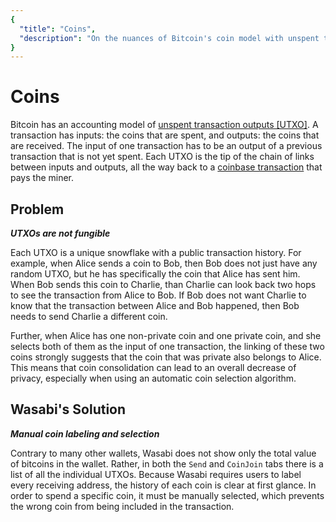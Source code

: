 ```yaml
---
{
  "title": "Coins",
  "description": "On the nuances of Bitcoin's coin model with unspent transaction outputs, the privacy problems and how to fix it. This is the Wasabi documentation, an archive of knowledge about the open-source, non-custodial and privacy-focused Bitcoin wallet for desktop."
}
---
```


# Coins

Bitcoin has an accounting model of [unspent transaction outputs [UTXO]](https://bitcoin.org/en/blockchain-guide#introduction).
A transaction has inputs: the coins that are spent, and outputs: the coins that are received.
The input of one transaction has to be an output of a previous transaction that is not yet spent.
Each UTXO is the tip of the chain of links between inputs and outputs, all the way back to a [coinbase transaction](https://en.bitcoin.it/wiki/Coinbase) that pays the miner.

## Problem

_**UTXOs are not fungible**_

Each UTXO is a unique snowflake with a public transaction history.
For example, when Alice sends a coin to Bob, then Bob does not just have any random UTXO, but he has specifically the coin that Alice has sent him.
When Bob sends this coin to Charlie, than Charlie can look back two hops to see the transaction from Alice to Bob.
If Bob does not want Charlie to know that the transaction between Alice and Bob happened, then Bob needs to send Charlie a different coin.

Further, when Alice has one non-private coin and one private coin, and she selects both of them as the input of one transaction, the linking of these two coins strongly suggests that the coin that was private also belongs to Alice.
This means that coin consolidation can lead to an overall decrease of privacy, especially when using an automatic coin selection algorithm.

## Wasabi's Solution

_**Manual coin labeling and selection**_

Contrary to many other wallets, Wasabi does not show only the total value of bitcoins in the wallet. 
Rather, in both the `Send` and `CoinJoin` tabs there is a list of all the individual UTXOs.
Because Wasabi requires users to label every receiving address, the history of each coin is clear at first glance.
In order to spend a specific coin, it must be manually selected, which prevents the wrong coin from being included in the transaction.

